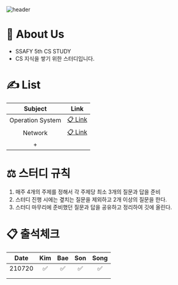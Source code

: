 ![header](https://capsule-render.vercel.app/api?type=cylinder&color=gradient&text=%20SSAFY&nbsp;CS&nbsp;STDUY%20%20&height=200&fontSize=70&animation=twinkling)

# 🎤 About Us

- SSAFY 5th CS STUDY 
- CS 지식을 쌓기 위한 스터디입니다.



# ✍️ List 

|     Subject      |                             Link                             |
| :--------------: | :----------------------------------------------------------: |
| Operation System | [📋 Link](https://github.com/HyeonJuSon/SSAFY_CS_STUDY/blob/main/01.OperatingSystem/README.md) |
|     Network      | [📋 Link](https://github.com/HyeonJuSon/SSAFY_CS_STUDY/blob/main/02.Network/README.md) |
|        +         |                                                              |



# ⚖️ 스터디 규칙

  1. 매주 4개의 주제를 정해서 각 주제당 최소 3개의 질문과 답을 준비
  2. 스터디 진행 시에는 곂치는 질문을 제외하고 2개 이상의 질문을 한다.
  3. 스터디 마무리에 준비했던 질문과 답을 공유하고 정리하여 깃에 올린다. 



# 📋 출석체크

|  Date  |            Kim             |            Bae             |            Son             |            Song            |
| :----: | :------------------------: | :------------------------: | :------------------------: | :------------------------: |
| 210720 | :white_check_mark: |:white_check_mark: |:white_check_mark: | :white_check_mark: |
|        |                            |                            |                            |                            |
|        |                            |                            |                            |                            |





